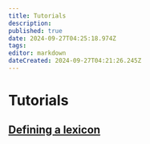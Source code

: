 ```yaml
---
title: Tutorials
description: 
published: true
date: 2024-09-27T04:25:18.974Z
tags: 
editor: markdown
dateCreated: 2024-09-27T04:21:26.245Z
---
```


# Tutorials

## [Defining a lexicon](/AT_Protocol/Core_Components/AppView/Lexicons/Tutorials/Defining_a_lexicon)